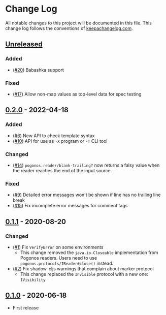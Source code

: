 # Change Log
All notable changes to this project will be documented in this file. This change log follows the conventions of [keepachangelog.com](http://keepachangelog.com/).

## [Unreleased]

### Added
- ([#20](https://github.com/athos/pogonos/pull/20)) Babashka support

### Fixed
- ([#17](https://github.com/athos/pogonos/pull/17)) Allow non-map values as top-level data for spec testing

## [0.2.0] - 2022-04-18
### Added
- ([#6](https://github.com/athos/pogonos/pull/6)) New API to check template syntax
- ([#10](https://github.com/athos/pogonos/pull/10)) API for use as `-X` program or `-T` CLI tool

### Changed
- ([#14](https://github.com/athos/pogonos/pull/14)) `pogonos.reader/blank-trailing?` now returns a falsy value when the reader reaches the end of the input source

### Fixed
- ([#9](https://github.com/athos/pogonos/issues/9)) Detailed error messages won't be shown if line has no trailing line break
- ([#15](https://github.com/athos/pogonos/pull/15)) Fix incomplete error messages for comment tags

## [0.1.1] - 2020-08-20
### Changed
- ([#1](https://github.com/athos/pogonos/pull/1)) Fix `VerifyError` on some environments
  - This change removed the `java.io.Closeable` implementation from Pogonos readers. Users need to use `pogonos.protocols/IReader#close()` instead.
- ([#2](https://github.com/athos/pogonos/pull/2)) Fix shadow-cljs warnings that complain about marker protocol
  - This change replaced the `Invisible` protocol with a new one: `IVisibility`

## [0.1.0] - 2020-06-18
- First release

[Unreleased]: https://github.com/athos/pogonos/compare/0.2.0...HEAD
[0.2.0]: https://github.com/athos/pogonos/compare/0.1.1...0.2.0
[0.1.1]: https://github.com/athos/pogonos/compare/0.1.0...0.1.1
[0.1.0]: https://github.com/athos/pogonos/releases/0.1.0
